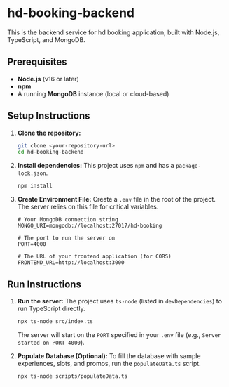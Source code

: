 # hd-booking-backend

This is the backend service for hd booking application, built with Node.js, TypeScript, and MongoDB.

## Prerequisites

  * **Node.js** (v16 or later)
  * **npm**
  * A running **MongoDB** instance (local or cloud-based)

## Setup Instructions

1.  **Clone the repository:**

    ```sh
    git clone <your-repository-url>
    cd hd-booking-backend
    ```

2.  **Install dependencies:**
    This project uses `npm` and has a `package-lock.json`.

    ```sh
    npm install
    ```

3.  **Create Environment File:**
    Create a `.env` file in the root of the project. The server relies on this file for critical variables.

    ```env
    # Your MongoDB connection string
    MONGO_URI=mongodb://localhost:27017/hd-booking

    # The port to run the server on
    PORT=4000

    # The URL of your frontend application (for CORS)
    FRONTEND_URL=http://localhost:3000
    ```

## Run Instructions

1.  **Run the server:**
    The project uses `ts-node` (listed in `devDependencies`) to run TypeScript directly.

    ```sh
    npx ts-node src/index.ts
    ```

    The server will start on the `PORT` specified in your `.env` file (e.g., `Server started on PORT 4000`).

2.  **Populate Database (Optional):**
    To fill the database with sample experiences, slots, and promos, run the `populateData.ts` script.

    ```sh
    npx ts-node scripts/populateData.ts
    ```
